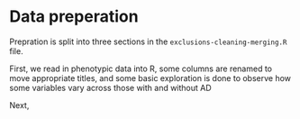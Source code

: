 # Data preperation
Prepration is split into three sections in the `exclusions-cleaning-merging.R` file.

First, we read in phenotypic data into R, some columns are renamed to move appropriate titles, and some basic exploration is done to observe how some variables vary across those with and without AD

Next, 
